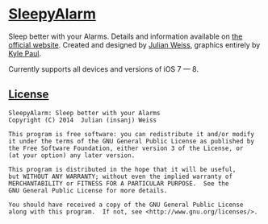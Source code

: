 # [SleepyAlarm](http://insanj.github.io/SleepyAlarm)

Sleep better with your Alarms. Details and information available on [the official website](http://insanj.github.io/SleepyAlarm). Created and designed by [Julian Weiss](http://twitter.com/insanj), graphics entirely by [Kyle Paul](http://twitter.com/Akadi_Nor).

Currently supports all devices and versions of iOS 7 — 8.

## [License](LICENSE.md)

	SleepyAlarm: Sleep better with your Alarms
	Copyright (C) 2014  Julian (insanj) Weiss
	
    This program is free software: you can redistribute it and/or modify
    it under the terms of the GNU General Public License as published by
    the Free Software Foundation, either version 3 of the License, or
    (at your option) any later version.

    This program is distributed in the hope that it will be useful,
    but WITHOUT ANY WARRANTY; without even the implied warranty of
    MERCHANTABILITY or FITNESS FOR A PARTICULAR PURPOSE.  See the
    GNU General Public License for more details.

    You should have received a copy of the GNU General Public License
    along with this program.  If not, see <http://www.gnu.org/licenses/>.
